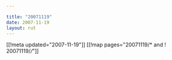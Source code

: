 ```yaml
---

title: "20071119"
date: 2007-11-19
layout: rut
---
```


[[!meta updated="2007-11-19"]]
[[!map pages="20071119/* and ! 20071119/*/*"]]
